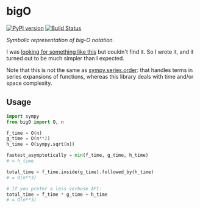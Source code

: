 # bigO

[![PyPI version](https://badge.fury.io/py/bigO.svg)](http://badge.fury.io/py/bigO)
[![Build Status](https://travis-ci.org/perimosocordiae/bigO.svg?branch=master)](https://travis-ci.org/perimosocordiae/bigO)

*Symbolic representation of big-O notation.*

I was [looking for something like this](http://stackoverflow.com/questions/14510216/is-there-a-library-for-programmatic-manipulation-of-big-o-complexities)
but couldn't find it.
So I wrote it, and it turned out to be much simpler than I expected.

Note that this is not the same as [sympy.series.order](http://docs.sympy.org/dev/modules/series.html#order-terms):
that handles terms in series expansions of functions, whereas this library deals with time and/or space complexity.

## Usage

```python
import sympy
from bigO import O, n

f_time = O(n)
g_time = O(n**2)
h_time = O(sympy.sqrt(n))

fastest_asymptotically = min(f_time, g_time, h_time)
# = h_time

total_time = f_time.inside(g_time).followed_by(h_time)
# = O(n**3)

# If you prefer a less verbose API:
total_time = f_time * g_time + h_time
# = O(n**3)
```
